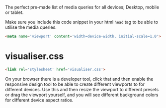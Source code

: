The perfect pre-made list of media queries for all devices; Desktop, mobile or tablet.

Make sure you include this code snippet in your html `head` tag to be able to utilise the media queries.

```html
<meta name='viewport' content='width=device-width, initial-scale=1.0'>
```

# visualiser.css

```html
<link rel='stylesheet' href='visualiser.css'>
```

On your browser there is a developer tool, 
click that and then enable the responsive design tool to be able to create different viewports to for different devices.
Use this and then resize the viewport to different presets or drag the viewport yourself, 
and you will see different background colors for different device aspect ratios.